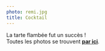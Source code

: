 ```yaml
---
photo: remi.jpg
title: Cocktail
---
```

La tarte flambée fut un succès !<br/>
Toutes les photos se trouvent **[par ici](https://goo.gl/photos/4d45oQRGkHBfLs3r8)**.
